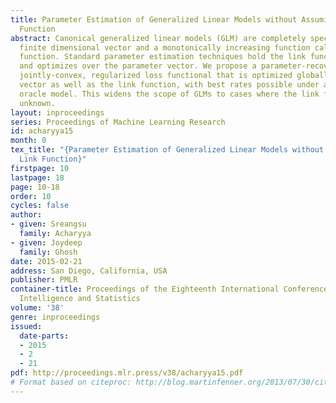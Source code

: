 ```yaml
---
title: Parameter Estimation of Generalized Linear Models without Assuming their Link
  Function
abstract: Canonical generalized linear models (GLM) are completely specified by a
  finite dimensional vector and a monotonically increasing function called the link
  function. Standard parameter estimation techniques hold the link function fixed
  and optimizes over the parameter vector. We propose a parameter-recovery facilitating,
  jointly-convex, regularized loss functional that is optimized globally over the
  vector as well as the link function, with best rates possible under a first order
  oracle model. This widens the scope of GLMs to cases where the link function is
  unknown.
layout: inproceedings
series: Proceedings of Machine Learning Research
id: acharyya15
month: 0
tex_title: "{Parameter Estimation of Generalized Linear Models without Assuming their
  Link Function}"
firstpage: 10
lastpage: 18
page: 10-18
order: 10
cycles: false
author:
- given: Sreangsu
  family: Acharyya
- given: Joydeep
  family: Ghosh
date: 2015-02-21
address: San Diego, California, USA
publisher: PMLR
container-title: Proceedings of the Eighteenth International Conference on Artificial
  Intelligence and Statistics
volume: '38'
genre: inproceedings
issued:
  date-parts:
  - 2015
  - 2
  - 21
pdf: http://proceedings.mlr.press/v38/acharyya15.pdf
# Format based on citeproc: http://blog.martinfenner.org/2013/07/30/citeproc-yaml-for-bibliographies/
---
```

